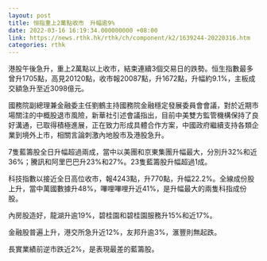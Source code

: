 ```yaml
---
layout: post
title: 恒指重上2萬點收市　升幅逾9%
date: 2022-03-16 16:19:34.000000000 +08:00
link: https://news.rthk.hk/rthk/ch/component/k2/1639244-20220316.htm
categories: rthk
---
```


港股午後急升，重上2萬點以上收市，結束連續3個交易日的跌勢。恒生指數最多曾升1705點，高見20120點，收市報20087點，升1672點，升幅約9.1%，主板成交額急升至近3098億元。

國務院副總理兼金融委主任劉鶴主持國務院金融穩定發展委員會會議，對於近期市場關注的中概股退市風險，新華社引述會議指出，目前中美雙方監管機構保持了良好溝通，已取得積極進展，正在致力形成具體合作方案，中國政府繼續支持各類企業到境外上市，相關言論刺激內地股市及港股急升。

7隻藍籌股全日升幅超過兩成，當中以美團和京東集團升幅最大，分別升32%和近36%；騰訊和阿里巴巴升23%和27%。23隻藍籌股升幅超過1成。

科技指數以接近全日高位收市，報4243點，升770點，升幅22.2%。全線成份股上升，當中萬國數據升48%，嗶哩嗶哩升近41%，是升幅最大的兩隻科指成份股。

內房股造好，龍湖升逾19%，碧桂園和碧桂園服務升15%和近17%。

金融股普遍上升，港交所急升近12%，友邦升逾3%，滙豐則無起跌。

長實業績前逆市跌近2%，是表現最差的藍籌股。
